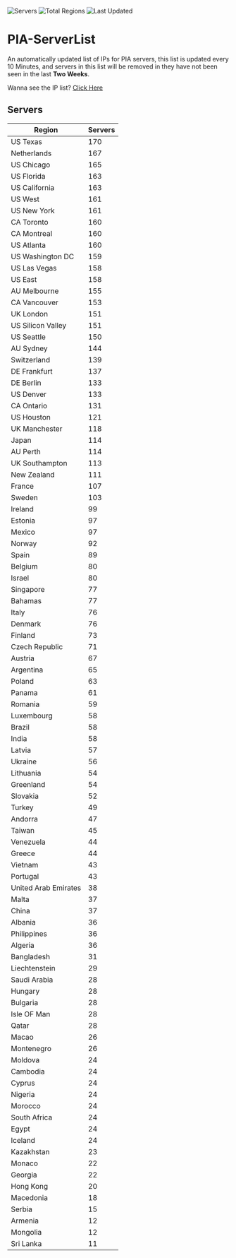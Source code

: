 ![Servers](https://img.shields.io/badge/Servers-7,563-darkgreen)
![Total Regions](https://img.shields.io/badge/Total_Regions-97-darkgreen)
![Last Updated](https://img.shields.io/badge/Last_Updated-December_13_2024_10:01_EST-darkgreen)

# PIA-ServerList
An automatically updated list of IPs for PIA servers, this list is updated every 10 Minutes, and servers in this list will be removed in they have not been seen in the last **Two Weeks**.

Wanna see the IP list? [Click Here](./servers.json)

## Servers
| Region               | Servers |
|----------------------|---------|
| US Texas | 170 |
| Netherlands | 167 |
| US Chicago | 165 |
| US Florida | 163 |
| US California | 163 |
| US West | 161 |
| US New York | 161 |
| CA Toronto | 160 |
| CA Montreal | 160 |
| US Atlanta | 160 |
| US Washington DC | 159 |
| US Las Vegas | 158 |
| US East | 158 |
| AU Melbourne | 155 |
| CA Vancouver | 153 |
| UK London | 151 |
| US Silicon Valley | 151 |
| US Seattle | 150 |
| AU Sydney | 144 |
| Switzerland | 139 |
| DE Frankfurt | 137 |
| DE Berlin | 133 |
| US Denver | 133 |
| CA Ontario | 131 |
| US Houston | 121 |
| UK Manchester | 118 |
| Japan | 114 |
| AU Perth | 114 |
| UK Southampton | 113 |
| New Zealand | 111 |
| France | 107 |
| Sweden | 103 |
| Ireland | 99 |
| Estonia | 97 |
| Mexico | 97 |
| Norway | 92 |
| Spain | 89 |
| Belgium | 80 |
| Israel | 80 |
| Singapore | 77 |
| Bahamas | 77 |
| Italy | 76 |
| Denmark | 76 |
| Finland | 73 |
| Czech Republic | 71 |
| Austria | 67 |
| Argentina | 65 |
| Poland | 63 |
| Panama | 61 |
| Romania | 59 |
| Luxembourg | 58 |
| Brazil | 58 |
| India | 58 |
| Latvia | 57 |
| Ukraine | 56 |
| Lithuania | 54 |
| Greenland | 54 |
| Slovakia | 52 |
| Turkey | 49 |
| Andorra | 47 |
| Taiwan | 45 |
| Venezuela | 44 |
| Greece | 44 |
| Vietnam | 43 |
| Portugal | 43 |
| United Arab Emirates | 38 |
| Malta | 37 |
| China | 37 |
| Albania | 36 |
| Philippines | 36 |
| Algeria | 36 |
| Bangladesh | 31 |
| Liechtenstein | 29 |
| Saudi Arabia | 28 |
| Hungary | 28 |
| Bulgaria | 28 |
| Isle OF Man | 28 |
| Qatar | 28 |
| Macao | 26 |
| Montenegro | 26 |
| Moldova | 24 |
| Cambodia | 24 |
| Cyprus | 24 |
| Nigeria | 24 |
| Morocco | 24 |
| South Africa | 24 |
| Egypt | 24 |
| Iceland | 24 |
| Kazakhstan | 23 |
| Monaco | 22 |
| Georgia | 22 |
| Hong Kong | 20 |
| Macedonia | 18 |
| Serbia | 15 |
| Armenia | 12 |
| Mongolia | 12 |
| Sri Lanka | 11 |